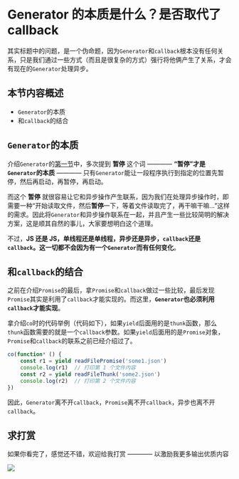 # Generator 的本质是什么？是否取代了 callback

其实标题中的问题，是一个伪命题，因为`Generator`和`callback`根本没有任何关系，只是我们通过一些方式（而且是很复杂的方式）强行将他俩产生了关系，才会有现在的`Generator`处理异步。

## 本节内容概述

- `Generator`的本质
- 和`callback`的结合

## `Generator`的本质

介绍`Generator`的[第一节](./01-generator-in-es6.md)中，多次提到 **暂停** 这个词 ———— **“暂停”才是`Generator`的本质** ———— 只有`Generator`能让一段程序执行到指定的位置先暂停，然后再启动，再暂停，再启动。

而这个 **暂停** 就很容易让它和异步操作产生联系，因为我们在处理异步操作时，即需要一种“开始读取文件，然后**暂停**一下，等着文件读取完了，再干嘛干嘛...”这样的需求。因此将`Generator`和异步操作联系在一起，并且产生一些比较简明的解决方案，这是顺其自然的事儿，大家要想明白这个道理。

不过，**JS 还是 JS，单线程还是单线程，异步还是异步，`callback`还是`callback`。这一切都不会因为有一个`Generator`而有任何变化**。

## 和`callback`的结合

之前在介绍`Promise`的最后，拿`Promise`和`callback`做过一些比较，最后发现`Promise`其实是利用了`callback`才能实现的。而这里，**`Generator`也必须利用`callback`才能实现**。

拿介绍`co`时的代码举例（代码如下），如果`yield`后面用的是`thunk`函数，那么`thunk`函数需要的就是一个`callback`参数。如果`yield`后面用的是`Promise`对象，`Promise`和`callback`的联系之前已经介绍过了。

```javascript
co(function* () {
    const r1 = yield readFilePromise('some1.json')
    console.log(r1)  // 打印第 1 个文件内容
    const r2 = yield readFileThunk('some2.json')
    console.log(r2)  // 打印第 2 个文件内容
})
```

因此，`Generator`离不开`callback`，`Promise`离不开`callback`，异步也离不开`callback`。

## 求打赏

如果你看完了，感觉还不错，欢迎给我打赏 ———— 以激励我更多输出优质内容

![](http://images2015.cnblogs.com/blog/138012/201702/138012-20170228112237798-1507196643.png)